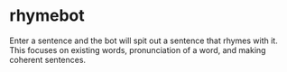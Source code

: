 # rhymebot
Enter a sentence and the bot will spit out a sentence that rhymes with it.
This focuses on existing words, pronunciation of a word, and making coherent sentences.
